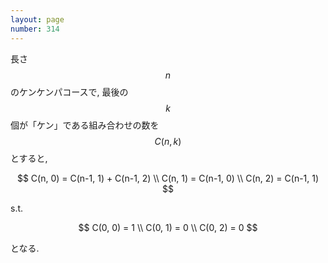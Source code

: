 ```yaml
---
layout: page
number: 314
---
```

長さ $$ n $$ のケンケンパコースで, 最後の $$ k $$ 個が「ケン」である組み合わせの数を $$ C(n, k) $$ とすると,

$$
C(n, 0) = C(n-1, 1) + C(n-1, 2) \\
C(n, 1) = C(n-1, 0) \\
C(n, 2) = C(n-1, 1)
$$

s.t.

$$
C(0, 0) = 1 \\
C(0, 1) = 0 \\
C(0, 2) = 0
$$

となる.
